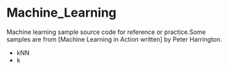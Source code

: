 # Machine_Learning
 Machine learning sample source code for reference or practice.Some samples are from [Machine Learning in Action written] by Peter Harrington.
 - kNN
 - k
